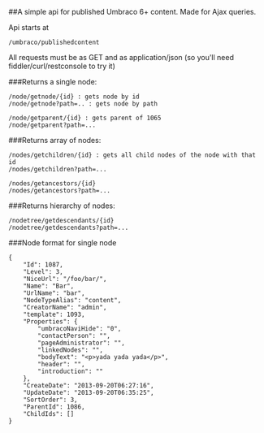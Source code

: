 ﻿##A simple api for published Umbraco 6+ content. Made for Ajax queries.

Api starts at 

	/umbraco/publishedcontent

All requests must be as GET and as application/json (so you'll need fiddler/curl/restconsole to try it)

###Returns a single node:

	/node/getnode/{id} : gets node by id
	/node/getnode?path=.. : gets node by path

	/node/getparent/{id} : gets parent of 1065
	/node/getparent?path=...

###Returns array of nodes:

	/nodes/getchildren/{id} : gets all child nodes of the node with that id 
	/nodes/getchildren?path=...

	/nodes/getancestors/{id}
	/nodes/getancestors?path=...


###Returns hierarchy of nodes:

	/nodetree/getdescendants/{id}
	/nodetree/getdescendants?path=...


###Node format for single node

	{
		"Id": 1087,
		"Level": 3,
		"NiceUrl": "/foo/bar/",
		"Name": "Bar",
		"UrlName": "bar",
		"NodeTypeAlias": "content",
		"CreatorName": "admin",
		"template": 1093,
		"Properties": {
			"umbracoNaviHide": "0",
			"contactPerson": "",
			"pageAdministrator": "",
			"linkedNodes": "",
			"bodyText": "<p>yada yada yada</p>",
			"header": "",
			"introduction": ""
		},
		"CreateDate": "2013-09-20T06:27:16",
		"UpdateDate": "2013-09-20T06:35:25",
		"SortOrder": 3,
		"ParentId": 1086,
		"ChildIds": []
	}